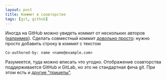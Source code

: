 ```yaml
---
layout: post
title: Коммит в соавторстве
tags: [git, github]
---
```

Иногда на GitHub можно увидеть коммит от нескольких авторов ([например](https://github.com/ov7a/ov7a.github.io/commit/b3fb685e83865c82804b63fa5f49082bc2c1686f)). Сделать совместный коммит [довольно просто](https://docs.github.com/en/github/committing-changes-to-your-project/creating-and-editing-commits/creating-a-commit-with-multiple-authors): нужно просто добавить строку в коммит с текстом
```
Co-authored-by: name <name@example.com>
```
Разумеется, туда можно вписать что угодно. Отображение соавторства поддерживается GitHub и GitLab, но это не стандартная фича git. При этом есть и [другие "прицепы"](https://git.wiki.kernel.org/index.php/CommitMessageConventions).

